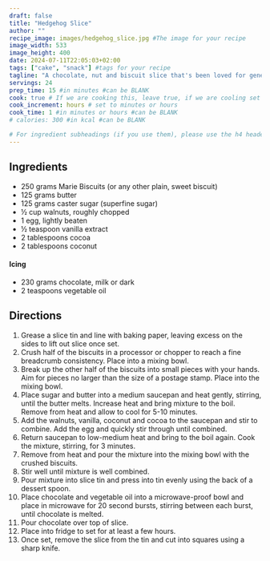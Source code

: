 ```yaml
---
draft: false
title: "Hedgehog Slice"
author: ""
recipe_image: images/hedgehog_slice.jpg #The image for your recipe
image_width: 533
image_height: 400
date: 2024-07-11T22:05:03+02:00
tags: ["cake", "snack"] #tags for your recipe
tagline: "A chocolate, nut and biscuit slice that's been loved for generations in Australia"
servings: 24
prep_time: 15 #in minutes #can be BLANK
cook: true # If we are cooking this, leave true, if we are cooling set to false
cook_increment: hours # set to minutes or hours
cook_time: 1 #in minutes or hours #can be BLANK
# calories: 300 #in kcal #can be BLANK

# For ingredient subheadings (if you use them), please use the h4 header.  For print view I have those elements targeted
---
```



## Ingredients

- 250 grams Marie Biscuits (or any other plain, sweet biscuit)
- 125 grams butter
- 125 grams caster sugar (superfine sugar)
- ½ cup walnuts, roughly chopped
- 1 egg, lightly beaten
- ½ teaspoon vanilla extract
- 2 tablespoons cocoa
- 2 tablespoons coconut

#### Icing
- 230 grams chocolate, milk or dark
- 2 teaspoons vegetable oil

## Directions

1. Grease a slice tin and line with baking paper, leaving excess on the sides to lift out slice once set.
2. Crush half of the biscuits in a processor or chopper to reach a fine breadcrumb consistency. Place into a mixing bowl.
3. Break up the other half of the biscuits into small pieces with your hands. Aim for pieces no larger than the size of a postage stamp. Place into the mixing bowl.
4. Place sugar and butter into a medium saucepan and heat gently, stirring, until the butter melts. Increase heat and bring mixture to the boil. Remove from heat and allow to cool for 5-10 minutes.
5. Add the walnuts, vanilla, coconut and cocoa to the saucepan and stir to combine. Add the egg and quickly stir through until combined.
6. Return saucepan to low-medium heat and bring to the boil again. Cook the mixture, stirring, for 3 minutes.
7. Remove from heat and pour the mixture into the mixing bowl with the crushed biscuits.
8. Stir well until mixture is well combined.
9. Pour mixture into slice tin and press into tin evenly using the back of a dessert spoon.
10. Place chocolate and vegetable oil into a microwave-proof bowl and place in microwave for 20 second bursts, stirring between each burst, until chocolate is melted.
11. Pour chocolate over top of slice.
12. Place into fridge to set for at least a few hours.
13. Once set, remove the slice from the tin and cut into squares using a sharp knife.